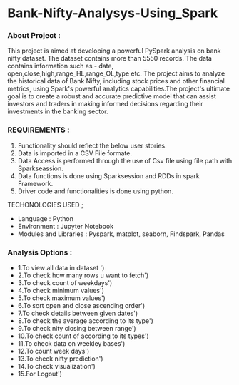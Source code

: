 # Bank-Nifty-Analysys-Using_Spark
### About Project :
This project is aimed at developing a powerful PySpark analysis on bank nifty dataset. The dataset contains more than 5550 records. The data contains information such as - date, open,close,high,range_HL,range_OL,type etc. The project aims to analyze the historical data of Bank Nifty, including stock prices and other financial metrics, using Spark's powerful analytics capabilities.The project's ultimate goal is to create a robust and accurate predictive model that can assist investors and traders in making informed decisions regarding their investments in the banking sector.
                  
### REQUIREMENTS :

1. Functionality should reflect the below user stories.
2. Data is imported in a CSV File formate.
3. Data Access is performed through the use of Csv file using file path with Sparkseassion.
4. Data functions is done using Sparksession and RDDs in spark Framework.
5. Driver code and functionalities is done using python.

TECHONOLOGIES USED ;
* Language                  :   Python
* Environment               :   Jupyter Notebook
* Modules and Libraries     :   Pyspark, matplot, seaborn, Findspark, Pandas

### Analysis Options :
* 1.To view all data in dataset ')
* 2.To check how many rows u want to fetch')
* 3.To check count of weekdays')
* 4.To check minimum values')
* 5.To check maximum values')
* 6.To sort open and close ascending order')    
* 7.To check details between given dates')
* 8.To check the average  according to its type')
* 9.To check nity closing between range')
* 10.To check count of according to its types')
* 11.To check data on weekley bases')
* 12.To count week days')
* 13.To check nifty prediction')
* 14.To check visualization')
* 15.For Logout')
